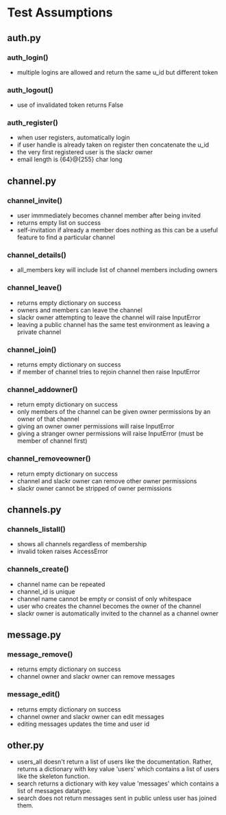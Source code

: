 # Test Assumptions

## auth.py

### auth_login()
- multiple logins are allowed and return the same u_id but different token

### auth_logout()
- use of invalidated token returns False

### auth_register()
- when user registers, automatically login
- if user handle is already taken on register then concatenate the u_id
- the very first registered user is the slackr owner
- email length is {64}@{255} char long

## channel.py

### channel_invite()
- user immmediately becomes channel member after being invited
- returns empty list on success
- self-invitation if already a member does nothing as this can be a useful feature to find a particular channel

### channel_details()
- all_members key will include list of channel members including owners

### channel_leave()
- returns empty dictionary on success
- owners and members can leave the channel
- slackr owner attempting to leave the channel will raise InputError
- leaving a public channel has the same test environment as leaving a private channel

### channel_join()
- returns empty dictionary on success
- if member of channel tries to rejoin channel then raise InputError

### channel_addowner()
- return empty dictionary on success
- only members of the channel can be given owner permissions by an owner of that channel
- giving an owner owner permissions will raise InputError
- giving a stranger owner permissions will raise InputError (must be member of channel first)

### channel_removeowner()
- return empty dictionary on success
- channel and slackr owner can remove other owner permissions
- slackr owner cannot be stripped of owner permissions

## channels.py

### channels_listall()
- shows all channels regardless of membership
- invalid token raises AccessError

### channels_create()
- channel name can be repeated
- channel_id is unique
- channel name cannot be empty or consist of only whitespace
- user who creates the channel becomes the owner of the channel
- slackr owner is automatically invited to the channel as a channel owner

## message.py

### message_remove()
- returns empty dictionary on success
- channel owner and slackr owner can remove messages

### message_edit()
- returns empty dictionary on success
- channel owner and slackr owner can edit messages
- editing messages updates the time and user id

## other.py
- users_all doesn't return a list of users like the documentation. Rather, returns a dictionary with key value 'users' which contains a list of users like the skeleton function.
- search returns a dictionary with key value 'messages' which contains a list of messages datatype. 
- search does not return messages sent in public unless user has joined them.
